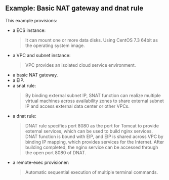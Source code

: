 ## Example: Basic NAT gateway and dnat rule

This example provisions:

- a ECS instance:
  > It can mount one or more data disks.
  > Using CentOS 7.3 64bit as the operating system image.
- a VPC and subnet instance:
  > VPC provides an isolated cloud service environment.
- a basic NAT gateway.
- a EIP.
- a snat rule:
  > By binding external subnet IP, SNAT function can realize multiple virtual machines across availability zones to share external subnet IP and access external data center or other VPCs.
- a dnat rule:
  > DNAT rule specifies port 8080 as the port for Tomcat to provide external services, which can be used to build nginx services.
  > DNAT function is bound with EIP, and EIP is shared across VPC by binding IP mapping, which provides services for the Internet.
  > After building completed, the nginx service can be accessed through the open port 8080 of DNAT.
- a remote-exec provisioner:
  > Automatic sequential execution of multiple terminal commands.
